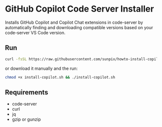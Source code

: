 # GitHub Copilot Code Server Installer

Installs GitHub Copilot and Copilot Chat extensions in code-server by automatically finding and downloading compatible versions based on your code-server VS Code version.

## Run

```bash
curl -fsSL https://raw.githubusercontent.com/sunpix/howto-install-copilot-in-code-server/refs/heads/main/install-copilot.sh | bash
```

or download it manually and the run:

```bash
chmod +x install-copilot.sh && ./install-copilot.sh
```

## Requirements

- code-server
- curl
- jq
- gzip or gunzip
